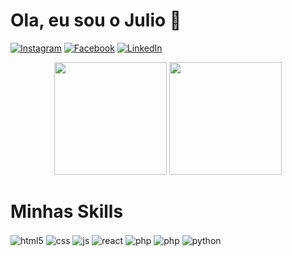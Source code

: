 # Ola, eu sou o Julio 🤙

[![Instagram](https://img.shields.io/badge/Instagram-E4405F?style=for-the-badge&logo=instagram&logoColor=white)](https://www.instagram.com/juliomarquesjr/)
[![Facebook](https://img.shields.io/badge/Facebook-1877F2?style=for-the-badge&logo=facebook&logoColor=white)](https://www.facebook.com/julio.marques.1217)
[![LinkedIn](https://img.shields.io/badge/LinkedIn-0077B5?style=for-the-badge&logo=linkedin&logoColor=white)](https://www.linkedin.com/in/julio-cesar-marques-84a5b811b/)

<div align="center">
<img height="180em" src="https://github-readme-stats.vercel.app/api?username=juliomarquesjr&show_icons=true&theme=dark"/>
<img height="180em" src="https://github-readme-stats.vercel.app/api/top-langs/?username=juliomarquesjr&layout=compact&langs_count=7&theme=dark"/>
</div>

 # Minhas Skills
<div style="display: inline_block">
  <img align="center" alt="html5" src="https://img.shields.io/badge/HTML5-E34F26?style=for-the-badge&logo=html5&logoColor=white" />
  <img align="center" alt="css" src="https://img.shields.io/badge/CSS3-1572B6?style=for-the-badge&logo=css3&logoColor=white" />
  <img align="center" alt="js" src="https://img.shields.io/badge/JavaScript-F7DF1E?style=for-the-badge&logo=javascript&logoColor=black" />
  <img align="center" alt="react" src="https://img.shields.io/badge/React-20232A?style=for-the-badge&logo=react&logoColor=61DAFB" />
  <img align="center" alt="php" src="https://img.shields.io/badge/PHP-777BB4?style=for-the-badge&logo=php&logoColor=white" />
  <img align="center" alt="php" src="https://img.shields.io/badge/Docker-2CA5E0?style=for-the-badge&logo=docker&logoColor=white" />
  <img align="center" alt="python" src="https://img.shields.io/badge/Docker-2CA5E0?style=for-the-badge&logo=docker&logoColor=white" />
</div>
